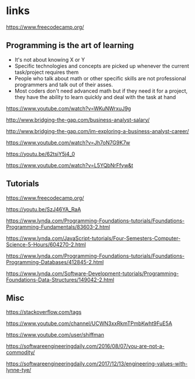 # links
https://www.freecodecamp.org/

## Programming is the art of learning
 - It's not about knowing X or Y
 - Specific technologies and concepts are picked up whenever the current task/project requires them
 - People who talk about math or other specific skills are not professional programmers and talk out of their asses.
 - Most coders don't need advanced math but if they need it for a project, they have the ability to learn quickly and deal with the task at hand

https://www.youtube.com/watch?v=WKuNWrxuJ9g

http://www.bridging-the-gap.com/business-analyst-salary/

http://www.bridging-the-gap.com/im-exploring-a-business-analyst-career/

https://www.youtube.com/watch?v=Jh7oN7G9K7w

https://youtu.be/62tsiY5j4_0

https://www.youtube.com/watch?v=L5YQbNrFfyw&t

## Tutorials
https://www.freecodecamp.org/

https://youtu.be/SzJ46YA_RaA

https://www.lynda.com/Programming-Foundations-tutorials/Foundations-Programming-Fundamentals/83603-2.html

https://www.lynda.com/JavaScript-tutorials/Four-Semesters-Computer-Science-5-Hours/604270-2.html

https://www.lynda.com/Programming-Foundations-tutorials/Foundations-Programming-Databases/412845-2.html

https://www.lynda.com/Software-Development-tutorials/Programming-Foundations-Data-Structures/149042-2.html

## Misc
https://stackoverflow.com/tags

https://www.youtube.com/channel/UCWN3xxRkmTPmbKwht9FuE5A

https://www.youtube.com/user/shiffman

https://softwareengineeringdaily.com/2016/08/07/you-are-not-a-commodity/

https://softwareengineeringdaily.com/2017/12/13/engineering-values-with-lynne-tye/

